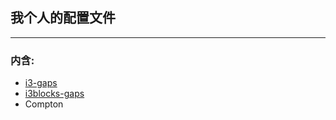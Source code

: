## 我个人的配置文件
---
### 内含:
* [i3-gaps](https://github.com/Airblader/i3-gaps)
* [i3blocks-gaps](https://github.com/Airblader/i3blocks-gaps)
* Compton
